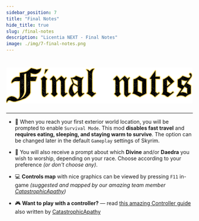 ```yaml
---
sidebar_position: 7
title: "Final Notes"
hide_title: true
slug: /final-notes
description: "Licentia NEXT - Final Notes"
image: ./img/7-final-notes.png
---
```


# ![Final notes](./img/7-final-notes.png)

---

- :tiger2: When you reach your first exterior world location, you will be prompted to enable `Survival Mode`. This mod **disables fast travel** and **requires eating, sleeping, and staying warm to survive**. The option can be changed later in the default `Gameplay` settings of Skyrim.

- :pray: You will also receive a prompt about which **Divine** and/or **Daedra** you wish to worship, depending on your race. Choose according to your preference _(or don't choose any)_.

- :computer: **Controls map** with nice graphics can be viewed by pressing `F11` in-game _(suggested and mapped by our amazing team member [CatastrophicApathy](https://github.com/KMan9454))_

- :video_game: **Want to play with a controller?** &mdash; read [this amazing Controller guide](../controller-guide) also written by [CatastrophicApathy](https://github.com/KMan9454)